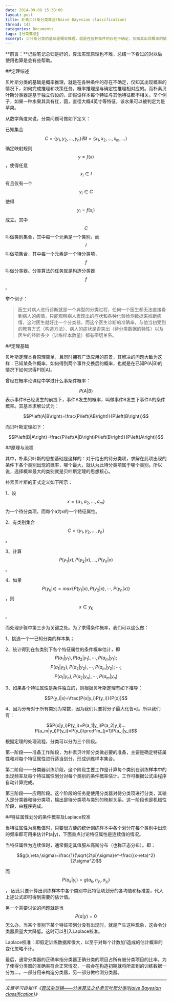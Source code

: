 ```yaml
---
date: 2014-09-08 15:30:00
layout: post
title: 朴素贝叶斯分类算法(Naive Bayesian classification)
thread: 142
categories: Documents
tags: [分类算法]
excerpt: 贝叶斯分类的基础是概率推理，就是在各种条件的存在不确定，仅知其出现概率的情况下，如何完成推理和决策任务。
---
```


**前言：**记些笔记总归是好的，算法实现原理也不难，总结一下看过的对以后使用也算是会有些帮助。

##定理综述

贝叶斯分类的基础是概率推理，就是在各种条件的存在不确定，仅知其出现概率的情况下，如何完成推理和决策任务。概率推理是与确定性推理相对应的。而朴素贝叶斯分类器是基于独立假设的，即假设样本每个特征与其他特征都不相关。举个例子，如果一种水果其具有红，圆，直径大概4英寸等特征，该水果可以被判定为是苹果。

<!--more-->

从数学角度来说，分类问题可做如下定义：

已知集合$$C=\{y_1,y_2,\ldots,y_n\} 和 I=\{x_1,x_2,\ldots,x_m,\ldots\}$$ 确定映射规则$$y=f(x)$$，使得任意$$x_i\in I$$有且仅有一个$$y_i\in C$$使得$$y_i=f(x_i)$$成立。其中$$C$$叫做类别集合，其中每一个元素是一个类别，而$$I$$叫做项集合，其中每一个元素是一个待分类项，$$f$$叫做分类器。分类算法的任务就是构造分类器$$f$$。

举个例子：

>医生对病人进行诊断就是一个典型的分类过程，任何一个医生都无法直接看到病人的病情，只能观察病人表现出的症状和各种化验检测数据来推断病情，这时医生就好比一个分类器，而这个医生诊断的准确率，与他当初受到的教育方式（构造方法）、病人的症状是否突出（待分类数据的特性）以及医生的经验多少（训练样本数量）都有密切关系。

##定理基础

贝叶斯定理本身原理简单，且同时拥有广泛应用的前景，其解决的问题大致为这样：已知某条件概率，如何得到两个事件交换后的概率，也就是在已知P(A|B)的情况下如何求得P(B|A)。

曾经在概率论课程中学过什么事条件概率：

$$P\left(A|B\right)$$ 表示事件B已经发生的前提下，事件A发生的概率，叫做事件B发生下事件A的条件概率。其基本求解公式为：

$$P\left(A|B\right)=\frac{P\left(AB\right)}{P\left(B\right)}$$

而贝叶斯定理如下：

$$P\left(B|A\right)=\frac{P\left(A|B\right)P\left(B\right)}{P\left(A\right)}$$

##原理与流程

其中，朴素贝叶斯的思想基础是这样的：对于给出的待分类项，求解在此项出现的条件下各个类别出现的概率，哪个最大，就认为此待分类项属于哪个类别。所以说，选择概率最大的类别就是贝叶斯定理的思想核心。

朴素贝叶斯的正式定义如下所示：

1、设$$x=\{a_1, a_2,\ldots,a_m\}$$为一个待分类项，而每个a为x的一个特征属性。

2、有类别集合$$C=\{y_1, y_2,\ldots,y_n\}$$。

3、计算$$P(y_1|x), P(y_2|x),…, P(y_n|x)$$。

4、如果$$P(y_k|x)=max\{P(y_1|x), P(y_2|x),\cdots, P(y_n|x)\}$$，则$$x\in y_k$$。

而处理步骤中第三步为关键之处。为了求得条件概率，我们可以这么做：

1、挑选一个一已知分类的样本集；

2、统计得到在各类别下各个特征属性的条件概率估计，即$$P(a_1|y_1),P(a_2|y_1),\cdots,P(a_m|y_1);$$ $$P(a_1|y_2),P(a_2|y_2),\cdots,P(a_m|y_2);\cdots;$$ $$P(a_1|y_n),P(a_2|y_n),\cdots,P(a_m|y_n)$$

3、如果各个特征属性是条件独立的，则根据贝叶斯定理有如下推导：

$$P(y_i|x)=\frac{P(x|y_i)P(y_i)}{P(x)}$$

4、因为分母对于所有类别为常数，因为我们只要将分子最大化皆可。所以我们有：

$$P(x|y_i)P(y_i)=P(a_1|y_i)P(a_2|y_i)…P(a_m|y_i)P(y_i)=P(y_i)\prod^m_{j=1}P(a_j|y_i)$$

根据定理的处理流程，分类可以分为三个阶段。

第一阶段——准备工作阶段，为朴素贝叶斯分类做必要的准备，主要是确定特征属性和对每个特征属性进行适当划分，形成训练样本集合。

第二阶段——分类器训练阶段，这个阶段主要工作是计算每个类别在训练样本中的出现频率及每个特征属性划分对每个类别的条件概率估计。工作可根据公式由程序自动计算完成。

第三阶段——应用阶段。这个阶段的任务是使用分类器对待分类项进行分类，其输入是分类器和待分类项，输出是待分类项与类别的映射关系。这一阶段也是机械性阶段，由程序完成。

##特征属性划分的条件概率及Laplace校准

当特征属性为离散值时，只要很方便的统计训练样本中各个划分在每个类别中出现的频率即可用来估计P(a|y)，下面重点讨论特征属性是连续值的情况。

当特征属性为连续值时，通常假定其值服从高斯分布（也称正态分布）。即：

$$g(x,\eta,\sigma)=\frac{1}{\sqrt{2\pi}\sigma}e^-\frac{(x-\eta)^2}{2\sigma^2}$$

而$$P(a_k|y_i)=g(a_k,\eta_{y_i},\sigma_{y_i})$$， 因此只要计算出训练样本中各个类别中此特征项划分的各均值和标准差，代入上述公式即可得到需要的估计值。

另一个需要讨论的问题就是当$$P(a|y)=0$$怎么办，当某个类别下某个特征项划分没有出现时，就是产生这种现象，这会令分类器质量大大降低。这时可以引入Laplace校准。

Laplace校准：即假定训练数据库很大，以至于对每个计数加1造成的估计概率的变化忽略不计。

最后，通常分类器的正确率指分类器正确分类的项目占所有被分类项目的比率。为了使得分类器的准确率符合正常情况，一般会在构造初期就将所拿到的训练数据一分为二，一部分用来构造分类器，另一部分做检测分类器。

----

*文章学习自张洋《[算法杂货铺——分类算法之朴素贝叶斯分类(Naive Bayesian classification)](http://www.cnblogs.com/leoo2sk/archive/2010/09/17/naive-bayesian-classifier.html)》*
